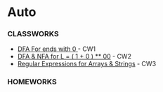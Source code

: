 # Auto
<h3>CLASSWORKS</h3>
<ul>
  <li><a href="https://feyzanursaka.github.io/Auto/CW1.png" rel="nofollow">DFA For ends with 0 </a> - CW1</li>
  <li><a href="https://feyzanursaka.github.io/Auto/CW2.png" rel="nofollow">DFA & NFA for L = ( 1 + 0 ) ** 00</a> - CW2</li>
  <li><a href="https://feyzanursaka.github.io/Auto/CW3.html" rel="nofollow">Regular Expressions for Arrays & Strings</a> - CW3</li>
</ul>
<h3>HOMEWORKS</h3>
